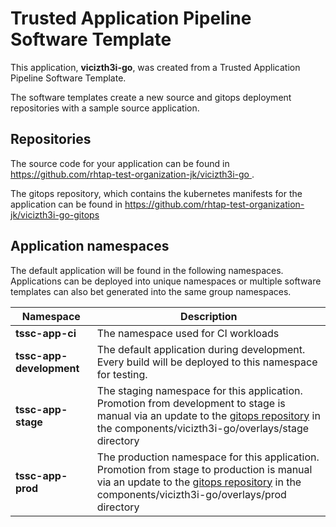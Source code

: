 # Trusted Application Pipeline Software Template

This application, **vicizth3i-go**, was created from a Trusted Application Pipeline Software Template.

The software templates create a new source and gitops deployment repositories with a sample source application. 

## Repositories

The source code for your application can be found in [https://github.com/rhtap-test-organization-jk/vicizth3i-go ](https://github.com/rhtap-test-organization-jk/vicizth3i-go ).
 
The gitops repository, which contains the kubernetes manifests for the application can be found in 
[https://github.com/rhtap-test-organization-jk/vicizth3i-go-gitops ](https://github.com/rhtap-test-organization-jk/vicizth3i-go-gitops ) 

## Application namespaces 

The default application will be found in the following namespaces. Applications can be deployed into unique namespaces or multiple software templates can also bet generated into the same group namespaces.  

|  Namespace   |  Description   |  
| -------- | -------- |
| **tssc-app-ci** | The namespace used for CI workloads |
| **tssc-app-development** | The default application during development. Every build will be deployed to this namespace for testing. |
| **tssc-app-stage** | The staging namespace for this application. Promotion from development to stage is manual via an update to the [gitops repository](https://github.com/rhtap-test-organization-jk/vicizth3i-go-gitops ) in the components/vicizth3i-go/overlays/stage directory |
| **tssc-app-prod** | The production namespace for this application. Promotion from stage to production is manual via an update to the [gitops repository](https://github.com/rhtap-test-organization-jk/vicizth3i-go-gitops ) in the components/vicizth3i-go/overlays/prod directory |